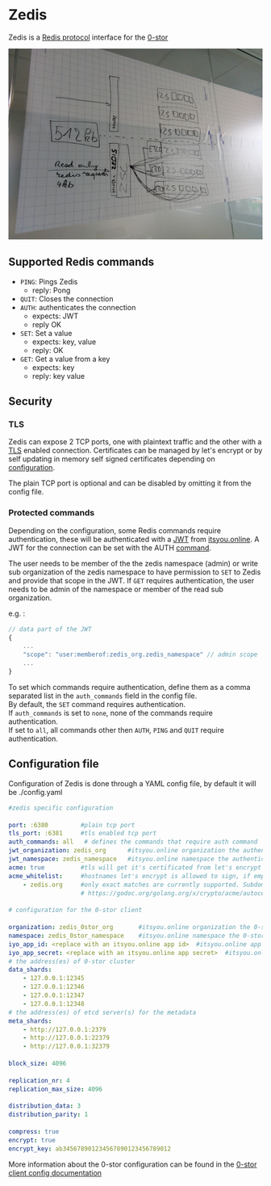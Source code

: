 # Zedis

Zedis is a [Redis protocol][redisProtocol] interface for the [0-stor][zeroStor]

![alt text](docs/assets/concept.jpg)

## Supported Redis commands

* `PING`: Pings Zedis
    * reply: Pong
* `QUIT`: Closes the connection
* `AUTH`: authenticates the connection
    * expects: JWT
    * reply OK
* `SET`: Set a value
    * expects: key, value
    * reply: OK
* `GET`: Get a value from a key
    * expects: key
    * reply: key value

## Security

### TLS

Zedis can expose 2 TCP ports, one with plaintext traffic and the other with a [TLS][tls] enabled connection.
Certificates can be managed by let's encrypt or by self updating in memory self signed certificates depending on [configuration](#configuration).

The plain TCP port is optional and can be disabled by omitting it from the config file.

### Protected commands

Depending on the configuration, some Redis commands require authentication, these will be authenticated with a [JWT][jwt] from [itsyou.online][iyo].
A JWT for the connection can be set with the AUTH [command](#supported-redis-commands).

The user needs to be member of the the zedis namespace (admin) or write sub organization of the zedis namespace to have permission to `SET` to Zedis and provide that scope in the JWT.
If `GET` requires authentication, the user needs to be admin of the namespace or member of the read sub organization.

e.g. :
```js
// data part of the JWT
{
    ...
    "scope": "user:memberof:zedis_org.zedis_namespace" // admin scope
    ...
}
```

To set which commands require authentication, define them as a comma separated list in the `auth_commands` field in the config file.  
By default, the `SET` command requires authentication.  
If `auth_commands` is set to `none`, none of the commands require authentication.  
If set to `all`, all commands other then `AUTH`, `PING` and `QUIT` require authentication.

## Configuration file

Configuration of Zedis is done through a YAML config file, by default it will be ./config.yaml

```yaml
#zedis specific configuration

port: :6380         #plain tcp port
tls_port: :6381     #tls enabled tcp port
auth_commands: all   # defines the commands that require auth command
jwt_organization: zedis_org      #itsyou.online organization the authenticated used needs to be member of
jwt_namespace: zedis_namespace   #itsyou.online namespace the authenticated used needs to be member of
acme: true          #tls will get it's certificated from let's encrypt
acme_whitelist:     #hostnames let's encrypt is allowed to sign, if empty it will allow all incoming hostnames
    - zedis.org     #only exact matches are currently supported. Subdomains, regexp or wildcard will not match. 
                    # https://godoc.org/golang.org/x/crypto/acme/autocert#HostWhitelist

# configuration for the 0-stor client

organization: zedis_0stor_org       #itsyou.online organization the 0-stor for Zedis belongs to
namespace: zedis_0stor_namespace    #itsyou.online namespace the 0-stor for Zedis belongs to
iyo_app_id: <replace with an itsyou.online app id>  #itsyou.online app id of the Zedis app
iyo_app_secret: <replace with an itsyou.online app secret>  #itsyou.online app secret of the Zedis app
# the address(es) of 0-stor cluster
data_shards:
    - 127.0.0.1:12345
    - 127.0.0.1:12346
    - 127.0.0.1:12347
    - 127.0.0.1:12348
# the address(es) of etcd server(s) for the metadata
meta_shards:
    - http://127.0.0.1:2379
    - http://127.0.0.1:22379
    - http://127.0.0.1:32379

block_size: 4096

replication_nr: 4
replication_max_size: 4096

distribution_data: 3
distribution_parity: 1

compress: true
encrypt: true
encrypt_key: ab345678901234567890123456789012
```

More information about the 0-stor configuration can be found in the [0-stor client config documentation][0storclient]


[zeroStor]:https://github.com/zero-os/0-stor
[redisProtocol]: https://redis.io/topics/protocol
[jwt]: https://jwt.io/
[tls]: https://en.wikipedia.org/wiki/Transport_Layer_Security
[iyo]: https://github.com/itsyouonline/identityserver/blob/master/docs/oauth2/jwt.md#jwt-json-web-token-support
[0storclient]: https://github.com/zero-os/0-stor/tree/master/client#using-0-stor-client-examples